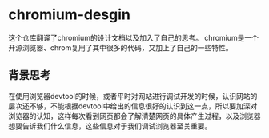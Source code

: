 # chromium-desgin
这个仓库翻译了chromium的设计文档以及加入了自己的思考。
chromium是一个开源浏览器、chrom复用了其中很多的代码，又加上了自己的一些特性。

## 背景思考
在使用浏览器devtool的时候，或者平时对网站进行调试开发的时候，认识网站的层次还不够，不能根据devtool中给出的信息很好的认识到这一点，所以要加深对浏览器的认知，这样每次看到网页都会了解清楚网页的具体产生过程，以及浏览器想要告诉我们什么信息，这些信息对于我们调试浏览器至关重要。
